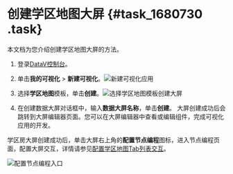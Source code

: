# 创建学区地图大屏 {#task_1680730 .task}

本文档为您介绍创建学区地图大屏的方法。

1.  登录[DataV控制台](https://datav.aliyun.com/)。
2.  单击**我的可视化** \> **新建可视化**。![新建可视化应用](http://static-aliyun-doc.oss-cn-hangzhou.aliyuncs.com/assets/img/1332097/156592424155211_zh-CN.png)


3.  选择**学区地图**模板，单击**创建**。![选择学区地图模板创建大屏](http://static-aliyun-doc.oss-cn-hangzhou.aliyuncs.com/assets/img/1332093/156592424155212_zh-CN.png)


4.  在创建数据大屏对话框中，输入**数据大屏名称**，单击**创建**。 大屏创建成功后会跳转到大屏编辑器页面。您可以在大屏编辑器中查看或编辑组件，完成可视化应用的开发。

学区房大屏创建成功后，单击大屏右上角的**配置节点编程**图标，进入节点编程页面，配置大屏交互，详情请参见[配置学区地图Tab列表交互](cn.zh-CN/最佳实践/使用DataV节点编程搭建交互式学区地图大屏教程/配置学区地图节点编程交互/配置学区地图Tab列表交互.md#)。

![配置节点编程入口](http://static-aliyun-doc.oss-cn-hangzhou.aliyuncs.com/assets/img/1332093/156592424255225_zh-CN.png)

